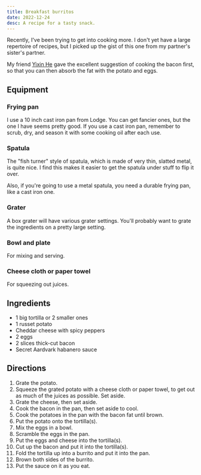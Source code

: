 ```yaml
---
title: Breakfast burritos
date: 2022-12-24
desc: A recipe for a tasty snack.
---
```


Recently, I've been trying to get into cooking more. I don't yet have a large repertoire of recipes, but I picked up the gist of this one from my partner's sister's partner.

My friend [Yixin He][yixin] gave the excellent suggestion of cooking the bacon first, so that you can then absorb the fat with the potato and eggs.

## Equipment

### Frying pan

I use a 10 inch cast iron pan from Lodge. You can get fancier ones, but the one I have seems pretty good. If you use a cast iron pan, remember to scrub, dry, and season it with some cooking oil after each use.

### Spatula

The "fish turner" style of spatula, which is made of very thin, slatted metal, is quite nice. I find this makes it easier to get the spatula under stuff to flip it over.

Also, if you're going to use a metal spatula, you need a durable frying pan, like a cast iron one.

### Grater

A box grater will have various grater settings. You'll probably want to grate the ingredients on a pretty large setting.

### Bowl and plate

For mixing and serving.

### Cheese cloth or paper towel

For squeezing out juices.

## Ingredients

- 1 big tortilla or 2 smaller ones
- 1 russet potato
- Cheddar cheese with spicy peppers
- 2 eggs
- 2 slices thick-cut bacon
- Secret Aardvark habanero sauce

## Directions

1. Grate the potato.
2. Squeeze the grated potato with a cheese cloth or paper towel, to get out as much of the juices as possible. Set aside.
3. Grate the cheese, then set aside.
4. Cook the bacon in the pan, then set aside to cool.
5. Cook the potatoes in the pan with the bacon fat until brown.
6. Put the potato onto the tortilla(s).
7. Mix the eggs in a bowl.
8. Scramble the eggs in the pan.
9. Put the eggs and cheese into the tortilla(s).
10. Cut up the bacon and put it into the tortilla(s).
11. Fold the tortilla up into a burrito and put it into the pan.
12. Brown both sides of the burrito.
13. Put the sauce on it as you eat.

[yixin]: https://yixinhe.me
